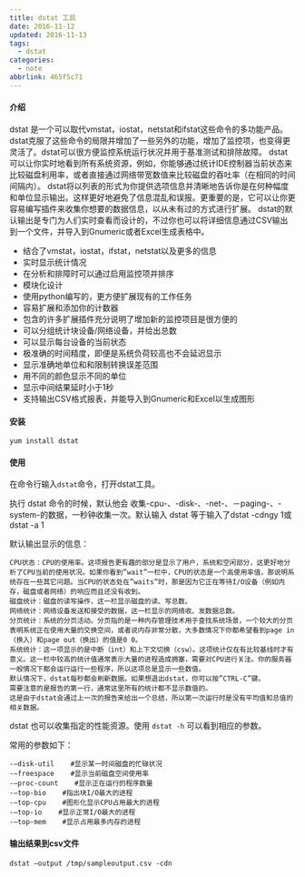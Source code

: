 ```yaml
---
title: dstat 工具
date: 2016-11-12
updated: 2016-11-13
tags:
  - dstat
categories:
  - note
abbrlink: 465f5c71
---
```



#### 介绍

dstat 是一个可以取代vmstat，iostat，netstat和ifstat这些命令的多功能产品。dstat克服了这些命令的局限并增加了一些另外的功能，增加了监控项，也变得更灵活了。dstat可以很方便监控系统运行状况并用于基准测试和排除故障。
dstat可以让你实时地看到所有系统资源，例如，你能够通过统计IDE控制器当前状态来比较磁盘利用率，或者直接通过网络带宽数值来比较磁盘的吞吐率（在相同的时间间隔内）。
dstat将以列表的形式为你提供选项信息并清晰地告诉你是在何种幅度和单位显示输出。这样更好地避免了信息混乱和误报。更重要的是，它可以让你更容易编写插件来收集你想要的数据信息，以从未有过的方式进行扩展。
dstat的默认输出是专门为人们实时查看而设计的，不过你也可以将详细信息通过CSV输出到一个文件，并导入到Gnumeric或者Excel生成表格中。

* 结合了vmstat，iostat，ifstat，netstat以及更多的信息
* 实时显示统计情况
* 在分析和排障时可以通过启用监控项并排序
* 模块化设计
* 使用python编写的，更方便扩展现有的工作任务
* 容易扩展和添加你的计数器
* 包含的许多扩展插件充分说明了增加新的监控项目是很方便的
* 可以分组统计块设备/网络设备，并给出总数
* 可以显示每台设备的当前状态
* 极准确的时间精度，即便是系统负荷较高也不会延迟显示
* 显示准确地单位和和限制转换误差范围
* 用不同的颜色显示不同的单位
* 显示中间结果延时小于1秒
* 支持输出CSV格式报表，并能导入到Gnumeric和Excel以生成图形

<!--more-->

#### 安装

`yum install dstat`

#### 使用

在命令行输入`dstat`命令，打开dstat工具。

执行 dstat 命令的时候，默认他会 收集-cpu-、-disk-、-net-、－paging-、-system-的数据，一秒钟收集一次。默认输入 dstat 等于输入了dstat -cdngy 1或dstat -a 1

默认输出显示的信息：

```shell
CPU状态：CPU的使用率。这项报告更有趣的部分是显示了用户，系统和空闲部分，这更好地分析了CPU当前的使用状况。如果你看到”wait”一栏中，CPU的状态是一个高使用率值，那说明系统存在一些其它问题。当CPU的状态处在”waits”时，那是因为它正在等待I/O设备（例如内存，磁盘或者网络）的响应而且还没有收到。
磁盘统计：磁盘的读写操作，这一栏显示磁盘的读、写总数。
网络统计：网络设备发送和接受的数据，这一栏显示的网络收、发数据总数。
分页统计：系统的分页活动。分页指的是一种内存管理技术用于查找系统场景，一个较大的分页表明系统正在使用大量的交换空间，或者说内存非常分散，大多数情况下你都希望看到page in（换入）和page out（换出）的值是0 0。
系统统计：这一项显示的是中断（int）和上下文切换（csw）。这项统计仅在有比较基线时才有意义。这一栏中较高的统计值通常表示大量的进程造成拥塞，需要对CPU进行关注。你的服务器一般情况下都会运行运行一些程序，所以这项总是显示一些数值。
默认情况下，dstat每秒都会刷新数据。如果想退出dstat，你可以按”CTRL-C”键。
需要注意的是报告的第一行，通常这里所有的统计都不显示数值的。
这是由于dstat会通过上一次的报告来给出一个总结，所以第一次运行时是没有平均值和总值的相关数据。
```

dstat 也可以收集指定的性能资源。使用 `dstat -h` 可以看到相应的参数。

常用的参数如下：

```shell
-–disk-util    #显示某一时间磁盘的忙碌状况
-–freespace    #显示当前磁盘空间使用率
-–proc-count    #显示正在运行的程序数量
-–top-bio    #指出块I/O最大的进程
-–top-cpu    #图形化显示CPU占用最大的进程
-–top-io    #显示正常I/O最大的进程
-–top-mem    #显示占用最多内存的进程
```

#### 输出结果到csv文件

`dstat –output /tmp/sampleoutput.csv -cdn`

